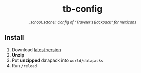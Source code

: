 <h1 align="center">
  tb-config
</h1>
<p align="center">
  <small><i>:school_satchel: Config of "Traveler's Backpack" for mexicans</i></small>
</p>

## Install

1. Download [latest version](https://github.com/844196/tb-config/releases)
2. **Unzip**
3. Put **unzipped** datapack into `world/datapacks`
4. Run `/reload`
